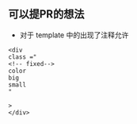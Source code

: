 ## 可以提PR的想法
- 对于 template 中的出现了注释允许
```Vue
<div
class ="
<!-- fixed-->
color
big
small
"

>
</div>
```